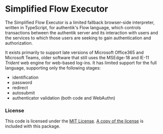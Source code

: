 # Simplified Flow Executor

The Simplified Flow Executor is a limited fallback browser-side interpreter, written in TypeScript,
for authentik's Flow language, which controls transactions between the authentik server and its
interaction with users and the services to which those users are seeking to gain authentication and
authorization.

It exists primarily to support late versions of Microsoft Office365 and Microsoft Teams, older
software that still uses the MSEdge-18 and IE-11 _Trident_ web engine for web-based log-ins. It has
limited support for the full language, supporting only the following stages:

- identification
- password
- redirect
- autosubmit
- authenticator validation (both code and WebAuthn)

### License

This code is licensed under the [MIT License](https://www.tldrlegal.com/license/mit-license).
[A copy of the license](./LICENSE.txt) is included with this package.
